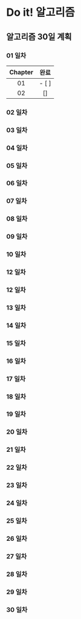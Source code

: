 # Do it! 알고리즘
## 알고리즘 30일 계획

### 01 일차
| Chapter | 완료  |
|:-------:|:---:|
|   01    | - [ ]  |
|   02    | []  |

### 02 일차
### 03 일차
### 04 일차
### 05 일차
### 06 일차
### 07 일차
### 08 일차
### 09 일차
### 10 일차
### 12 일차
### 12 일차
### 13 일차
### 14 일차
### 15 일차
### 16 일차
### 17 일차
### 18 일차
### 19 일차
### 20 일차
### 21 일차
### 22 일차
### 23 일차
### 24 일차
### 25 일차
### 26 일차
### 27 일차
### 28 일차
### 29 일차
### 30 일차
